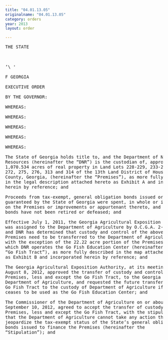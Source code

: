 ```yaml
---
title: "04.01.13.05"
originalname: "04.01.13.05"
category: orders
year: 2013
layout: order

---
```

<pre>
THE STATE

    

‘\ '

F GEORGIA

EXECUTIVE ORDER

BY THE GOVERNOR:

WHEREAS:

WHEREAS:

WHEREAS:

WHEREAS:

WHEREAS:

The State of Georgia holds title to, and the Department of Natural
Resources (hereinafter the “DNR”) is the custodian of, approximately
1,070.534 acres of real property in Land Lots 228-229, 233-235, 271,
272, 275, 276, 313 and 314 of the 13th Land District of Houston
County, Georgia, (hereinafter the “Premises”), as more fully described
in the legal description attached hereto as Exhibit A and incorporated
herein by reference; and

Proceeds from tax-exempt, general obligation bonds issued or
guaranteed by the State of Georgia were spent, in whole or in part,
on the Premises or improvements or appurtenant thereto, and said
bonds have not been retired or defeased; and

Effective July 1, 2011, the Georgia Agricultural Exposition Authority
was assigned to the Department of Agriculture by O.C.G.A. 2-3-3,
and DNR has determined that custody and control of the above
Premises need to be transferred to the Department of Agriculture
with the exception of the 22.22 acre portion of the Premises upon
which DNR operates the Go Fish Education Center (hereinafter the
“Go Fish Tract”), as more fully described in the map attached hereto
as Exhibit B and incorporated herein by reference; and

The Georgia Agricultural Exposition Authority, at its meeting on
August 8, 2012, approved the transfer of custody and control of the
Premises, less and except the Go Fish Tract, to the Georgia
Department of Agriculture, and requested the future transfer of the
Go Fish Tract to the custody of Department of Agriculture if it
ceases to be used as the Go Fish Education Center; and

The Commissioner of the Department of Agriculture on or about
September 10, 2012, agreed to accept the transfer of custody of the
Premises, less and except the Go Fish Tract, with the stipulation
that the Department of Agriculture cannot take any action that may
jeopardize the tax-exempt status of the State’s general obligation
bonds issued to finance the Premises (hereinafter the
“Stipulation”); and

</pre>
